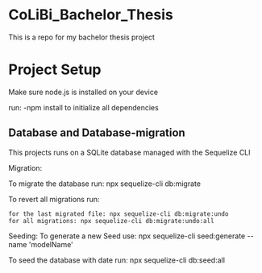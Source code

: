 # CoLiBi_Bachelor_Thesis
This is a repo for my bachelor thesis project 

# Project Setup
Make sure node.js is installed on your device

run:  -npm install  to initialize all dependencies 


## Database and Database-migration 
This projects runs on a SQLite database managed with the Sequelize CLI

Migration:

To migrate the database run: npx sequelize-cli db:migrate

To revert all migrations run: 

    for the last migrated file: npx sequelize-cli db:migrate:undo
    for all migrations: npx sequelize-cli db:migrate:undo:all

Seeding:
To generate a new Seed use: npx sequelize-cli seed:generate --name 'modelName'

To seed the database with date run: npx sequelize-cli db:seed:all